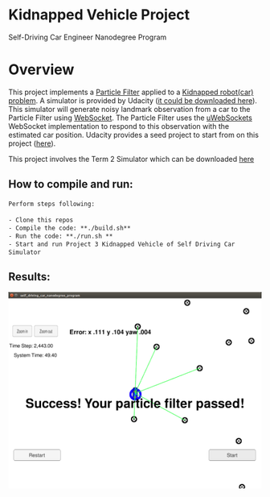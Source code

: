 # Kidnapped Vehicle Project
Self-Driving Car Engineer Nanodegree Program
# Overview

This project implements a [Particle Filter](https://en.wikipedia.org/wiki/Particle_filter) applied to a [Kidnapped robot(car) problem](https://en.wikipedia.org/wiki/Kidnapped_robot_problem). A simulator is provided by Udacity ([it could be downloaded here](https://github.com/udacity/self-driving-car-sim/releases)). This simulator will generate noisy landmark observation from a car to the Particle Filter using [WebSocket](https://en.wikipedia.org/wiki/WebSocket). The Particle Filter uses the [uWebSockets](https://github.com/uNetworking/uWebSockets) WebSocket implementation to respond to this observation with the estimated car position. Udacity provides a seed project to start from on this project ([here](https://github.com/udacity/CarND-Kidnapped-Vehicle-Project)).

This project involves the Term 2 Simulator which can be downloaded [here](https://github.com/udacity/self-driving-car-sim/releases)

## How to compile and run: <a name="howto"></a>

    Perform steps following:

    - Clone this repos
    - Compile the code: **./build.sh**
    - Run the code: **./run.sh **
    - Start and run Project 3 Kidnapped Vehicle of Self Driving Car Simulator

## Results: <a name="results"></a>

![](images/final_result.png)
